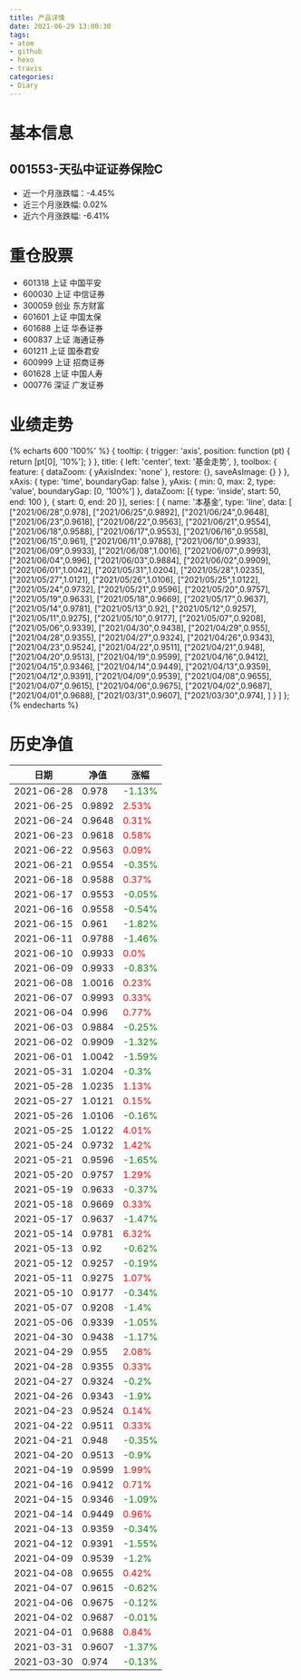 ```yaml
---
title: 产品详情
date: 2021-06-29 13:00:30
tags:
- atom
- github
- hexo
- travis
categories:
- Diary
---
```


# 基本信息
## 001553-天弘中证证券保险C
- 近一个月涨跌幅：-4.45%
- 近三个月涨跌幅: 0.02%
- 近六个月涨跌幅: -6.41%

# 重仓股票
- 601318 上证 中国平安
- 600030 上证 中信证券
- 300059 创业 东方财富
- 601601 上证 中国太保
- 601688 上证 华泰证券
- 600837 上证 海通证券
- 601211 上证 国泰君安
- 600999 上证 招商证券
- 601628 上证 中国人寿
- 000776 深证 广发证券
# 业绩走势

{% echarts 600 '100%' %}
{
  tooltip: {
        trigger: 'axis',
        position: function (pt) {
            return [pt[0], '10%'];
        }
    },
    title: {
        left: 'center',
        text: '基金走势',
    },
    toolbox: {
        feature: {
            dataZoom: {
                yAxisIndex: 'none'
            },
            restore: {},
            saveAsImage: {}
        }
    },
    xAxis: {
        type: 'time',
        boundaryGap: false
    },
    yAxis: {
        min: 0,
        max: 2,
        type: 'value',
        boundaryGap: [0, '100%']
    },
    dataZoom: [{
        type: 'inside',
        start: 50,
        end: 100
    }, {
        start: 0,
        end: 20
    }],
    series: [
        {
            name: '本基金',
            type: 'line',
            data: [
["2021/06/28",0.978],
["2021/06/25",0.9892],
["2021/06/24",0.9648],
["2021/06/23",0.9618],
["2021/06/22",0.9563],
["2021/06/21",0.9554],
["2021/06/18",0.9588],
["2021/06/17",0.9553],
["2021/06/16",0.9558],
["2021/06/15",0.961],
["2021/06/11",0.9788],
["2021/06/10",0.9933],
["2021/06/09",0.9933],
["2021/06/08",1.0016],
["2021/06/07",0.9993],
["2021/06/04",0.996],
["2021/06/03",0.9884],
["2021/06/02",0.9909],
["2021/06/01",1.0042],
["2021/05/31",1.0204],
["2021/05/28",1.0235],
["2021/05/27",1.0121],
["2021/05/26",1.0106],
["2021/05/25",1.0122],
["2021/05/24",0.9732],
["2021/05/21",0.9596],
["2021/05/20",0.9757],
["2021/05/19",0.9633],
["2021/05/18",0.9669],
["2021/05/17",0.9637],
["2021/05/14",0.9781],
["2021/05/13",0.92],
["2021/05/12",0.9257],
["2021/05/11",0.9275],
["2021/05/10",0.9177],
["2021/05/07",0.9208],
["2021/05/06",0.9339],
["2021/04/30",0.9438],
["2021/04/29",0.955],
["2021/04/28",0.9355],
["2021/04/27",0.9324],
["2021/04/26",0.9343],
["2021/04/23",0.9524],
["2021/04/22",0.9511],
["2021/04/21",0.948],
["2021/04/20",0.9513],
["2021/04/19",0.9599],
["2021/04/16",0.9412],
["2021/04/15",0.9346],
["2021/04/14",0.9449],
["2021/04/13",0.9359],
["2021/04/12",0.9391],
["2021/04/09",0.9539],
["2021/04/08",0.9655],
["2021/04/07",0.9615],
["2021/04/06",0.9675],
["2021/04/02",0.9687],
["2021/04/01",0.9688],
["2021/03/31",0.9607],
["2021/03/30",0.974],
]
        }
    ]
};
{% endecharts %}

# 历史净值

| 日期 | 净值 | 涨幅 |
| --- | --- | --- |
|2021-06-28|0.978|<font color=green>-1.13%</font>|
|2021-06-25|0.9892|<font color=red>2.53%</font>|
|2021-06-24|0.9648|<font color=red>0.31%</font>|
|2021-06-23|0.9618|<font color=red>0.58%</font>|
|2021-06-22|0.9563|<font color=red>0.09%</font>|
|2021-06-21|0.9554|<font color=green>-0.35%</font>|
|2021-06-18|0.9588|<font color=red>0.37%</font>|
|2021-06-17|0.9553|<font color=green>-0.05%</font>|
|2021-06-16|0.9558|<font color=green>-0.54%</font>|
|2021-06-15|0.961|<font color=green>-1.82%</font>|
|2021-06-11|0.9788|<font color=green>-1.46%</font>|
|2021-06-10|0.9933|<font color=red>0.0%</font>|
|2021-06-09|0.9933|<font color=green>-0.83%</font>|
|2021-06-08|1.0016|<font color=red>0.23%</font>|
|2021-06-07|0.9993|<font color=red>0.33%</font>|
|2021-06-04|0.996|<font color=red>0.77%</font>|
|2021-06-03|0.9884|<font color=green>-0.25%</font>|
|2021-06-02|0.9909|<font color=green>-1.32%</font>|
|2021-06-01|1.0042|<font color=green>-1.59%</font>|
|2021-05-31|1.0204|<font color=green>-0.3%</font>|
|2021-05-28|1.0235|<font color=red>1.13%</font>|
|2021-05-27|1.0121|<font color=red>0.15%</font>|
|2021-05-26|1.0106|<font color=green>-0.16%</font>|
|2021-05-25|1.0122|<font color=red>4.01%</font>|
|2021-05-24|0.9732|<font color=red>1.42%</font>|
|2021-05-21|0.9596|<font color=green>-1.65%</font>|
|2021-05-20|0.9757|<font color=red>1.29%</font>|
|2021-05-19|0.9633|<font color=green>-0.37%</font>|
|2021-05-18|0.9669|<font color=red>0.33%</font>|
|2021-05-17|0.9637|<font color=green>-1.47%</font>|
|2021-05-14|0.9781|<font color=red>6.32%</font>|
|2021-05-13|0.92|<font color=green>-0.62%</font>|
|2021-05-12|0.9257|<font color=green>-0.19%</font>|
|2021-05-11|0.9275|<font color=red>1.07%</font>|
|2021-05-10|0.9177|<font color=green>-0.34%</font>|
|2021-05-07|0.9208|<font color=green>-1.4%</font>|
|2021-05-06|0.9339|<font color=green>-1.05%</font>|
|2021-04-30|0.9438|<font color=green>-1.17%</font>|
|2021-04-29|0.955|<font color=red>2.08%</font>|
|2021-04-28|0.9355|<font color=red>0.33%</font>|
|2021-04-27|0.9324|<font color=green>-0.2%</font>|
|2021-04-26|0.9343|<font color=green>-1.9%</font>|
|2021-04-23|0.9524|<font color=red>0.14%</font>|
|2021-04-22|0.9511|<font color=red>0.33%</font>|
|2021-04-21|0.948|<font color=green>-0.35%</font>|
|2021-04-20|0.9513|<font color=green>-0.9%</font>|
|2021-04-19|0.9599|<font color=red>1.99%</font>|
|2021-04-16|0.9412|<font color=red>0.71%</font>|
|2021-04-15|0.9346|<font color=green>-1.09%</font>|
|2021-04-14|0.9449|<font color=red>0.96%</font>|
|2021-04-13|0.9359|<font color=green>-0.34%</font>|
|2021-04-12|0.9391|<font color=green>-1.55%</font>|
|2021-04-09|0.9539|<font color=green>-1.2%</font>|
|2021-04-08|0.9655|<font color=red>0.42%</font>|
|2021-04-07|0.9615|<font color=green>-0.62%</font>|
|2021-04-06|0.9675|<font color=green>-0.12%</font>|
|2021-04-02|0.9687|<font color=green>-0.01%</font>|
|2021-04-01|0.9688|<font color=red>0.84%</font>|
|2021-03-31|0.9607|<font color=green>-1.37%</font>|
|2021-03-30|0.974|<font color=green>-0.13%</font>|
